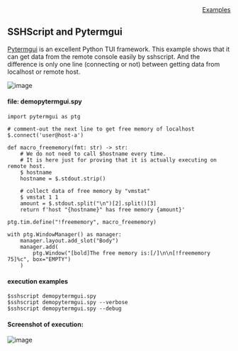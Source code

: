 <div style="text-align:right"><a href="./index">Examples</a></div>

## SSHScript and Pytermgui

<a target="_blank" href="https://github.com/bczsalba/pytermgui">Pytermgui</a> is an excellent Python TUI framework. This example shows that it can get data from the remote console easily by sshscript. And the difference is only one line (connecting or not) between getting data from localhost or remote host.

![image](https://user-images.githubusercontent.com/4695577/182080610-880bd0b0-0e2b-4db8-9944-67c2ab7b7218.png)


#### file: demopytermgui.spy
```
import pytermgui as ptg

# comment-out the next line to get free memory of localhost
$.connect('user@host-a')

def macro_freememory(fmt: str) -> str:
    # We do not need to call $hostname every time.
    # It is here just for proving that it is actually executing on remote host.
    $ hostname
    hostname = $.stdout.strip()
    
    # collect data of free memory by "vmstat"
    $ vmstat 1 1
    amount = $.stdout.split("\n")[2].split()[3]
    return f'host "{hostname}" has free memory {amount}'

ptg.tim.define("!freememory", macro_freememory)

with ptg.WindowManager() as manager:
    manager.layout.add_slot("Body")
    manager.add(
        ptg.Window("[bold]The free memory is:[/]\n\n[!freememory 75]%c", box="EMPTY")
    )

```

#### execution examples
```
$sshscript demopytermgui.spy
$sshscript demopytermgui.spy --verbose
$sshscript demopytermgui.spy --debug
```

#### Screenshot of execution:
![image](https://user-images.githubusercontent.com/4695577/182014011-2006db55-8ba1-4a49-9de9-a52a7901de6c.png)

